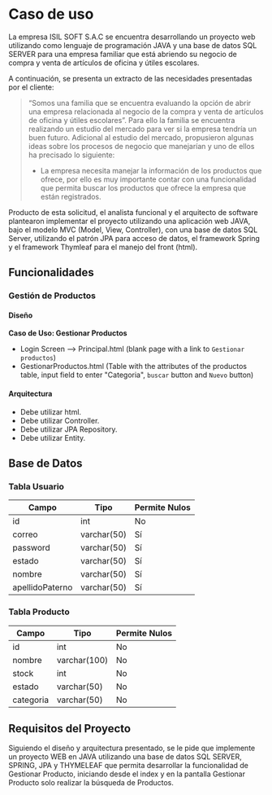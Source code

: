 # Caso de uso

La empresa ISIL SOFT S.A.C se encuentra desarrollando un proyecto web utilizando como lenguaje de programación JAVA y una base de datos SQL SERVER para una empresa familiar que está abriendo su negocio de compra y venta de artículos de oficina y útiles escolares.

A continuación, se presenta un extracto de las necesidades presentadas por el cliente:

> “Somos una familia que se encuentra evaluando la opción de abrir una empresa relacionada al negocio de la compra y venta de artículos de oficina y útiles escolares”. Para ello la familia se encuentra realizando un estudio del mercado para ver si la empresa tendría un buen futuro. Adicional al estudio del mercado, propusieron algunas ideas sobre los procesos de negocio que manejarían y uno de ellos ha precisado lo siguiente:
> - La empresa necesita manejar la información de los productos que ofrece, por ello es muy importante contar con una funcionalidad que permita buscar los productos que ofrece la empresa que están registrados.

Producto de esta solicitud, el analista funcional y el arquitecto de software plantearon implementar el proyecto utilizando una aplicación web JAVA, bajo el modelo MVC (Model, View, Controller), con una base de datos SQL Server, utilizando el patrón JPA para acceso de datos, el framework Spring y el framework Thymleaf para el manejo del front (html).

## Funcionalidades

### Gestión de Productos

#### Diseño

**Caso de Uso: Gestionar Productos**

- Login Screen --> Principal.html (blank page with a link to `Gestionar productos`)
- GestionarProductos.html (Table with the attributes of the productos table, input field to enter "Categoria", `buscar` button and `Nuevo` button)

#### Arquitectura

- Debe utilizar html.
- Debe utilizar Controller.
- Debe utilizar JPA Repository.
- Debe utilizar Entity.

## Base de Datos

### Tabla Usuario

| Campo           | Tipo          | Permite Nulos |
|-----------------|---------------|---------------|
| id              | int           | No            |
| correo          | varchar(50)   | Sí            |
| password        | varchar(50)   | Sí            |
| estado          | varchar(50)   | Sí            |
| nombre          | varchar(50)   | Sí            |
| apellidoPaterno | varchar(50)   | Sí            |

### Tabla Producto

| Campo    | Tipo         | Permite Nulos |
|----------|--------------|---------------|
| id       | int          | No            |
| nombre   | varchar(100) | No            |
| stock    | int          | No            |
| estado   | varchar(50)  | No            |
| categoria| varchar(50)  | No            |

## Requisitos del Proyecto

Siguiendo el diseño y arquitectura presentado, se le pide que implemente un proyecto WEB en JAVA utilizando una base de datos SQL SERVER, SPRING, JPA y THYMELEAF que permita desarrollar la funcionalidad de Gestionar Producto, iniciando desde el index y en la pantalla Gestionar Producto solo realizar la búsqueda de Productos.